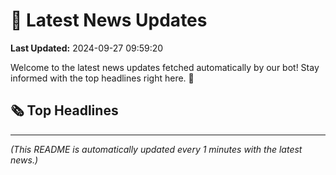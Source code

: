 # 📰 Latest News Updates
**Last Updated:** 2024-09-27 09:59:20

Welcome to the latest news updates fetched automatically by our bot! Stay informed with the top headlines right here. 🚀

## 🗞️ Top Headlines

---
*(This README is automatically updated every 1 minutes with the latest news.)*
